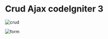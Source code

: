 # Crud Ajax codeIgniter 3



![crud](https://user-images.githubusercontent.com/43820626/124999406-ad371200-e013-11eb-942d-6cc144397e89.PNG)



![form](https://user-images.githubusercontent.com/43820626/124999412-b0ca9900-e013-11eb-96d9-16c9d6becdcf.PNG)

